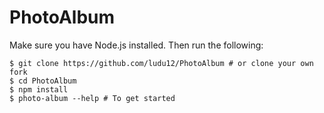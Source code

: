 # PhotoAlbum

Make sure you have Node.js installed. Then run the following:

```
$ git clone https://github.com/ludu12/PhotoAlbum # or clone your own fork
$ cd PhotoAlbum
$ npm install
$ photo-album --help # To get started
```
